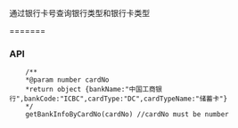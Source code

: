 通过银行卡号查询银行类型和银行卡类型

=======

###  API
		/**
		*@param number cardNo
		*return object {bankName:"中国工商银行",bankCode:"ICBC",cardType:"DC",cardTypeName:"储蓄卡"}
		*/
		getBankInfoByCardNo(cardNo) //cardNo must be number

